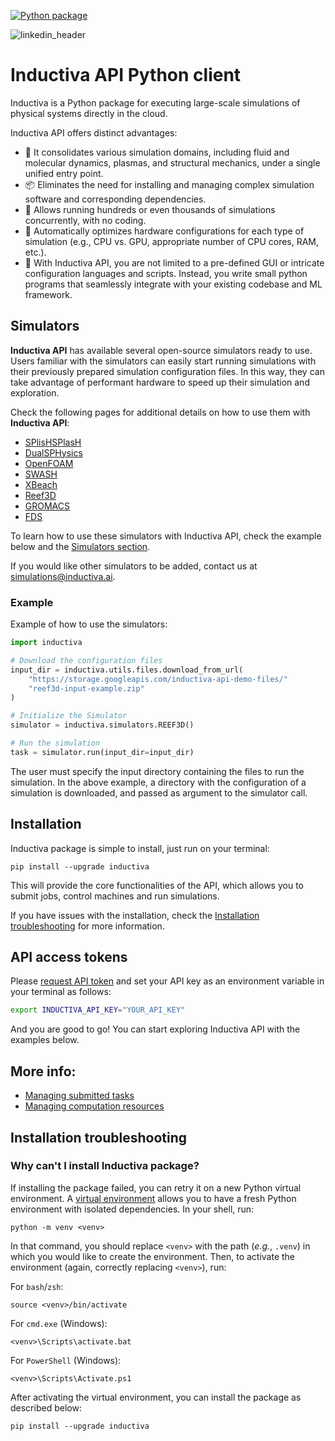 
[![Python package](https://github.com/inductiva/inductiva/actions/workflows/python-package.yml/badge.svg)](https://github.com/inductiva/inductiva/actions/workflows/python-package.yml)

![linkedin_header](https://user-images.githubusercontent.com/104431973/231184851-0ce34289-593e-4832-aaa2-9aae652113f5.jpg)

# Inductiva API Python client

Inductiva is a Python package for executing large-scale simulations of physical systems directly in the cloud.

Inductiva API offers distinct advantages:

- 🔄 It consolidates various simulation domains, including fluid and molecular dynamics, plasmas, and structural mechanics, under a single unified entry point.
- 📦 Eliminates the need for installing and managing complex simulation software and corresponding dependencies.
- 🚀 Allows running hundreds or even thousands of simulations concurrently, with no coding.
- 💽 Automatically optimizes hardware configurations for each type of simulation (e.g., CPU vs. GPU, appropriate number of CPU cores, RAM, etc.).
- 🐍 With Inductiva API, you are not limited to a pre-defined GUI or intricate configuration languages and scripts. Instead, you write small python programs that seamlessly integrate with your existing codebase and ML framework.


## Simulators

**Inductiva API** has available several open-source simulators ready to use. Users 
familiar with the simulators can easily start running simulations with their 
previously prepared simulation configuration files. In this way, they can take 
advantage of performant hardware to speed up their simulation and exploration.

Check the following pages for additional details on how to use them with
**Inductiva API**:
- [SPlisHSPlasH](https://github.com/inductiva/inductiva/wiki/SPlisHSPlasH)
- [DualSPHysics](https://github.com/inductiva/inductiva/wiki/DualSPHysics)
- [OpenFOAM](https://github.com/inductiva/inductiva/wiki/OpenFOAM)
- [SWASH](https://github.com/inductiva/inductiva/wiki/SWASH)
- [XBeach](https://github.com/inductiva/inductiva/wiki/XBeach)
- [Reef3D](https://github.com/inductiva/inductiva/wiki/Reef3D)
- [GROMACS](https://github.com/inductiva/inductiva/wiki/GROMACS)
- [FDS](https://github.com/inductiva/inductiva/wiki/FDS)

To learn how to use these simulators with Inductiva API, check the example below and the [Simulators section](https://github.com/inductiva/inductiva/wiki/Simulators).

If you would like other simulators to be added, contact us at [simulations@inductiva.ai](mailto:simulations@inductiva.ai).

### Example

Example of how to use the simulators:

```python
import inductiva

# Download the configuration files
input_dir = inductiva.utils.files.download_from_url(
    "https://storage.googleapis.com/inductiva-api-demo-files/"
    "reef3d-input-example.zip"
)

# Initialize the Simulator
simulator = inductiva.simulators.REEF3D()

# Run the simulation
task = simulator.run(input_dir=input_dir)
```

The user must specify the input directory containing the files to run the simulation. In the above example, a directory with the configuration of a simulation is downloaded, and passed as argument to the simulator call.


## Installation

Inductiva package is simple to install, just run on your terminal:

```
pip install --upgrade inductiva
```

This will provide the core functionalities of the API, which allows you to submit jobs, control machines and run simulations. 

If you have issues with the installation, check the [Installation troubleshooting](#installation-troubleshooting) for more information.

## API access tokens

Please [request API token](https://docs.google.com/forms/d/e/1FAIpQLSflytIIwzaBE_ZzoRloVm3uTo1OQCH6Cqhw3bhFVnC61s7Wmw/viewform) and set your
API key as an environment variable in your terminal as follows:

```bash
export INDUCTIVA_API_KEY="YOUR_API_KEY"
```

And you are good to go! You can start exploring Inductiva API with the examples below.

## More info:

- [Managing submitted tasks](https://github.com/inductiva/inductiva/tree/main/inductiva/tasks#tasks)
- [Managing computation resources](https://github.com/inductiva/inductiva/tree/main/inductiva/resources#manage-computational-resources)

## Installation troubleshooting

### Why can't I install Inductiva package?
If installing the package failed, you can retry it on a new Python virtual environment. A [virtual environment](https://docs.python.org/3/library/venv.html) allows you to have a fresh Python environment with isolated dependencies. In your shell, run:

```
python -m venv <venv>
```

In that command, you should replace `<venv>` with the path (*e.g.*, `.venv`) in which you would like to create the environment. Then, to activate the environment (again, correctly replacing `<venv>`), run:

For `bash`/`zsh`:

```
source <venv>/bin/activate
```

For `cmd.exe` (Windows):

```
<venv>\Scripts\activate.bat
```

For `PowerShell` (Windows):
```
<venv>\Scripts\Activate.ps1
```

After activating the virtual environment, you can install the package as described below:

```
pip install --upgrade inductiva
```
